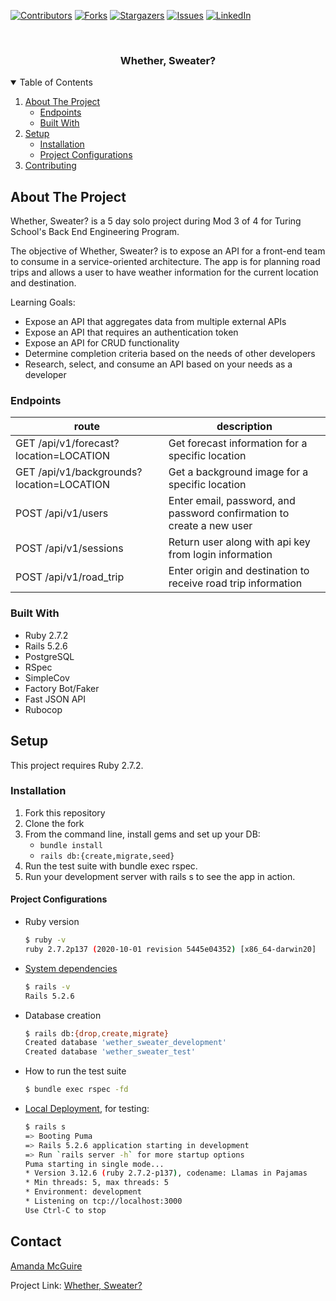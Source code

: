 
[![Contributors][contributors-shield]][contributors-url]
[![Forks][forks-shield]][forks-url]
[![Stargazers][stars-shield]][stars-url]
[![Issues][issues-shield]][issues-url]
[![LinkedIn][linkedin-shield]][linkedin-url]



<!-- PROJECT LOGO -->
<br />
<p align="center">

  <h3 align="center">Whether, Sweater?</h3>

</p>



<!-- TABLE OF CONTENTS -->
<details open="open">
  <summary>Table of Contents</summary>
  <ol>
    <li>
      <a href="#about-the-project">About The Project</a>
      <ul>
        <li><a href="#endpoints">Endpoints</a></li>
        <li><a href="#built-with">Built With</a></li>
      </ul>
    </li>
    <li>
      <a href="#setup">Setup</a>
      <ul>
        <li><a href="#installation">Installation</a></li>
        <li><a href="#project_configurations">Project Configurations</a></li>
      </ul>
    </li>
    <li><a href="#contributing">Contributing</a></li>
  </ol>
</details>



<!-- ABOUT THE PROJECT -->
## About The Project

Whether, Sweater? is a 5 day solo project during Mod 3 of 4 for Turing School's Back End Engineering Program.

The objective of Whether, Sweater? is to expose an API for a front-end team to consume in a service-oriented architecture. The app is for planning road trips and allows a user to have weather information for the current location and destination.

Learning Goals:
* Expose an API that aggregates data from multiple external APIs
* Expose an API that requires an authentication token
* Expose an API for CRUD functionality
* Determine completion criteria based on the needs of other developers
* Research, select, and consume an API based on your needs as a developer

### Endpoints

| route | description |
|-------|-------------|
| GET /api/v1/forecast?location=LOCATION | Get forecast information for a specific location |
| GET /api/v1/backgrounds?location=LOCATION | Get a background image for a specific location |
| POST /api/v1/users | Enter email, password, and password confirmation to create a new user |
| POST /api/v1/sessions | Return user along with api key from login information |
| POST /api/v1/road_trip | Enter origin and destination to receive road trip information |

### Built With

* Ruby 2.7.2
* Rails 5.2.6
* PostgreSQL
* RSpec
* SimpleCov
* Factory Bot/Faker
* Fast JSON API
* Rubocop



<!-- GETTING STARTED -->
## Setup

This project requires Ruby 2.7.2.

### Installation

1. Fork this repository
2. Clone the fork
3. From the command line, install gems and set up your DB:
   * `bundle install`
   * `rails db:{create,migrate,seed}`
4. Run the test suite with bundle exec rspec.
5. Run your development server with rails s to see the app in action.

#### Project Configurations

* Ruby version
    ```bash
    $ ruby -v
    ruby 2.7.2p137 (2020-10-01 revision 5445e04352) [x86_64-darwin20]
    ```

* [System dependencies](https://github.com/amcguire17/whether_sweater/blob/main/Gemfile)
    ```bash
    $ rails -v
    Rails 5.2.6
    ```

* Database creation
    ```bash
    $ rails db:{drop,create,migrate}
    Created database 'wether_sweater_development'
    Created database 'wether_sweater_test'
    ```

* How to run the test suite
    ```bash
    $ bundle exec rspec -fd
    ```

* [Local Deployment](http://localhost:3000), for testing:
    ```bash
    $ rails s
    => Booting Puma
    => Rails 5.2.6 application starting in development
    => Run `rails server -h` for more startup options
    Puma starting in single mode...
    * Version 3.12.6 (ruby 2.7.2-p137), codename: Llamas in Pajamas
    * Min threads: 5, max threads: 5
    * Environment: development
    * Listening on tcp://localhost:3000
    Use Ctrl-C to stop

    ```

<!-- CONTACT -->
## Contact

[Amanda McGuire](https://github.com/amcguire17)

Project Link: [Whether, Sweater?](https://github.com/amcguire17/whether_sweater)


<!-- MARKDOWN LINKS & IMAGES -->
<!-- https://www.markdownguide.org/basic-syntax/#reference-style-links -->
[contributors-shield]: https://img.shields.io/github/contributors/amcguire17/whether_sweater.svg?style=for-the-badge
[contributors-url]: https://github.com/amcguire17/whether_sweater
[forks-shield]: https://img.shields.io/github/forks/amcguire17/whether_sweater.svg?style=for-the-badge
[forks-url]: https://github.com/amcguire17/whether_sweater/network/members
[stars-shield]: https://img.shields.io/github/stars/amcguire17/whether_sweater.svg?style=for-the-badge
[stars-url]: https://github.com/amcguire17/whether_sweater/stargazers
[issues-shield]: https://img.shields.io/github/issues/amcguire17/whether_sweater.svg?style=for-the-badge
[issues-url]: https://github.com/amcguire17/whether_sweater/issues
[linkedin-shield]: https://img.shields.io/badge/-LinkedIn-black.svg?style=for-the-badge&logo=linkedin&colorB=555
[linkedin-url]: https://www.linkedin.com/in/amanda-e-mcguire/
